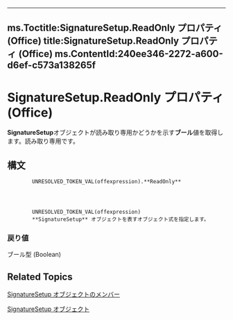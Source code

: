 

---
ms.Toctitle:SignatureSetup.ReadOnly プロパティ (Office)
title:SignatureSetup.ReadOnly プロパティ (Office)
ms.ContentId:240ee346-2272-a600-d6ef-c573a138265f
---
# SignatureSetup.ReadOnly プロパティ (Office)




**SignatureSetup**オブジェクトが読み取り専用かどうかを示す**ブール**値を取得します。読み取り専用です。

## 構文

            UNRESOLVED_TOKEN_VAL(offexpression).**ReadOnly**




            UNRESOLVED_TOKEN_VAL(offexpression)
            **SignatureSetup** オブジェクトを表すオブジェクト式を指定します。

### 戻り値
ブール型 (Boolean)





## Related Topics

[SignatureSetup オブジェクトのメンバー](30bec290-276c-6a64-ca46-dc9dd145e3dd.md)

[SignatureSetup オブジェクト](e76b87c9-3163-654c-ab52-559dfdf43c90.md)




